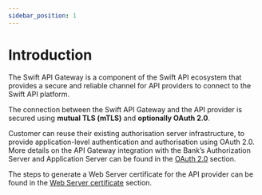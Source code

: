 ```yaml
---
sidebar_position: 1
---
```


# Introduction

The Swift API Gateway is a component of the Swift API ecosystem that provides a secure and reliable channel for API providers to connect to the Swift API platform.

The connection between the Swift API Gateway and the API provider is secured using **mutual TLS (mTLS)** and **optionally OAuth 2.0**.

Customer can reuse their existing authorisation server infrastructure, to provide application-level authentication and authorisation using OAuth 2.0.
More details on the API Gateway integration with the Bank’s Authorization Server and Application Server can be found in the [OAuth 2.0](./oauth-provider) section.

The steps to generate a Web Server certificate for the API provider can be found in the [Web Server certificate](/docs/category/web-server-certificate) section.
